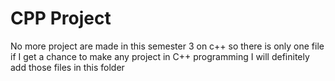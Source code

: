 # CPP Project 

No more project are made in this semester 3 on c++ so there is only one file if I get a chance to make any project in C++ programming I will definitely add those files in this folder